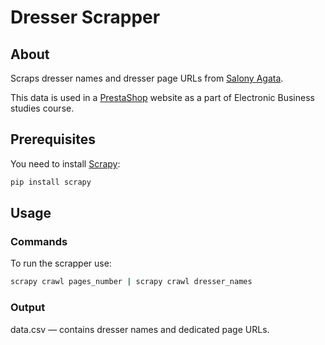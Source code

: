 # Dresser Scrapper

## About

Scraps dresser names and dresser page URLs from [Salony Agata](https://www.agatameble.pl/).

This data is used in a [PrestaShop](https://www.prestashop.com/) website as a part of Electronic Business studies course.

## Prerequisites

You need to install [Scrapy](https://scrapy.org/):
```sh
pip install scrapy
```

## Usage
### Commands
To run the scrapper use:
```sh
scrapy crawl pages_number | scrapy crawl dresser_names
```
### Output
data.csv — contains dresser names and dedicated page URLs.
